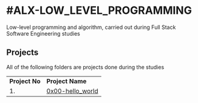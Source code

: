 <h1>#ALX-LOW_LEVEL_PROGRAMMING</h1>

Low-level programming and algorithm, carried out during Full Stack Software Engineering studies

<h2>Projects</h2>
All of the following folders are projects done during the studies
<table>
<tr>
<td><b>Project No</b></td>
<td><b>Project Name</b></td>
</tr>
<tr><td>1.</td>
<td><a href="https://github.com/Chiomsyn/alx-low_level_programming/tree/main/0x00-hello_world">0x00-hello_world</a></td></tr>
</table>
